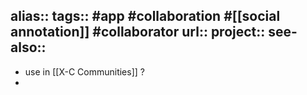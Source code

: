 alias::
tags:: #app #collaboration #[[social annotation]] #collaborator
url:: 
project::
see-also::
-
- use in [[X-C Communities]] ?
-